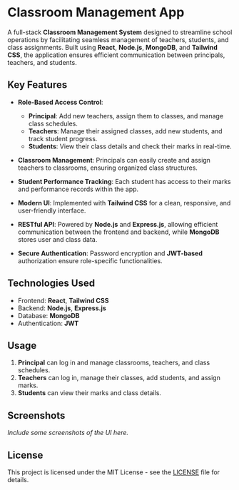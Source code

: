# Classroom Management App

A full-stack **Classroom Management System** designed to streamline school operations by facilitating seamless management of teachers, students, and class assignments. Built using **React**, **Node.js**, **MongoDB**, and **Tailwind CSS**, the application ensures efficient communication between principals, teachers, and students.

## Key Features
- **Role-Based Access Control**:
  - **Principal**: Add new teachers, assign them to classes, and manage class schedules.
  - **Teachers**: Manage their assigned classes, add new students, and track student progress.
  - **Students**: View their class details and check their marks in real-time.
  
- **Classroom Management**: 
  Principals can easily create and assign teachers to classrooms, ensuring organized class structures.

- **Student Performance Tracking**: 
  Each student has access to their marks and performance records within the app.

- **Modern UI**: 
  Implemented with **Tailwind CSS** for a clean, responsive, and user-friendly interface.

- **RESTful API**: 
  Powered by **Node.js** and **Express.js**, allowing efficient communication between the frontend and backend, while **MongoDB** stores user and class data.

- **Secure Authentication**: 
  Password encryption and **JWT-based** authorization ensure role-specific functionalities.

## Technologies Used
- Frontend: **React**, **Tailwind CSS**
- Backend: **Node.js**, **Express.js**
- Database: **MongoDB**
- Authentication: **JWT**

## Usage
1. **Principal** can log in and manage classrooms, teachers, and class schedules.
2. **Teachers** can log in, manage their classes, add students, and assign marks.
3. **Students** can view their marks and class details.

## Screenshots
_Include some screenshots of the UI here._

## License
This project is licensed under the MIT License - see the [LICENSE](LICENSE) file for details.
